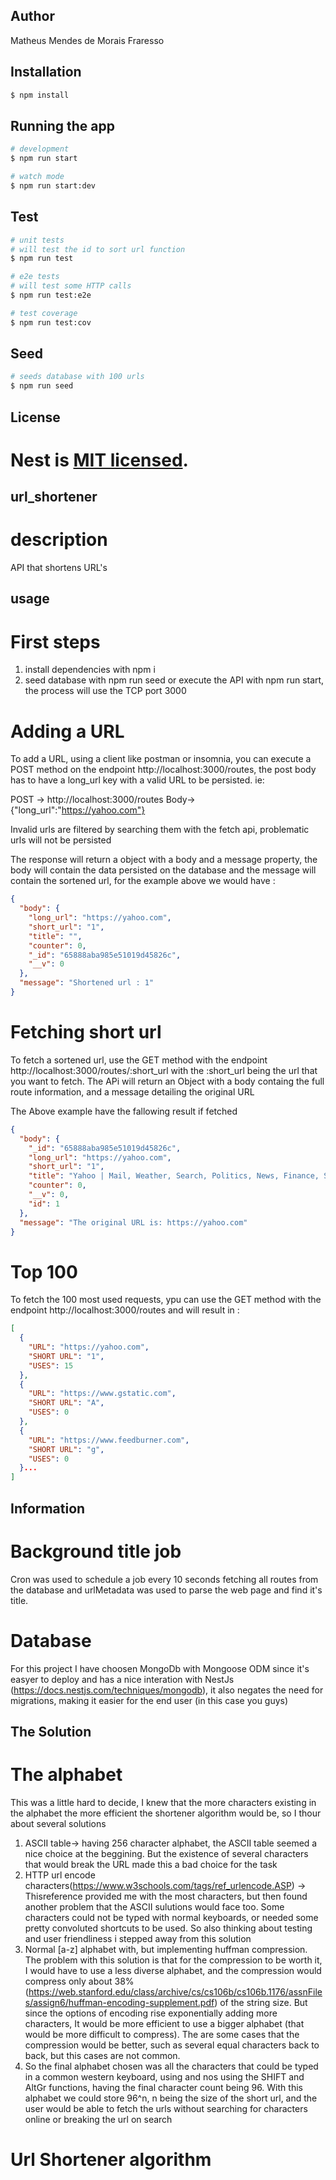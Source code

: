 ## Author

Matheus Mendes de Morais Fraresso

## Installation

```bash
$ npm install
```

## Running the app

```bash
# development
$ npm run start

# watch mode
$ npm run start:dev

```

## Test

```bash
# unit tests
# will test the id to sort url function
$ npm run test

# e2e tests
# will test some HTTP calls
$ npm run test:e2e

# test coverage
$ npm run test:cov
```

## Seed

```bash
# seeds database with 100 urls
$ npm run seed
```

## License

# Nest is [MIT licensed](LICENSE).

## url_shortener

# description

API that shortens URL's

## usage

# First steps

1. install dependencies with npm i
2. seed database with npm run seed or execute the API with npm run start, the process will use the TCP port 3000

# Adding a URL

To add a URL, using a client like postman or insomnia, you can execute a POST method on the endpoint http://localhost:3000/routes, the post body has to have a long_url key with a valid URL to be persisted. ie:

POST -> http://localhost:3000/routes
Body-> {"long_url":"https://yahoo.com"}

Invalid urls are filtered by searching them with the fetch api, problematic urls will not be persisted

The response will return a object with a body and a message property, the body will contain the data persisted on the database and the message will contain the sortened url, for the example above we would have :

```json
{
  "body": {
    "long_url": "https://yahoo.com",
    "short_url": "1",
    "title": "",
    "counter": 0,
    "_id": "65888aba985e51019d45826c",
    "__v": 0
  },
  "message": "Shortened url : 1"
}
```

# Fetching short url

To fetch a sortened url, use the GET method with the endpoint http://localhost:3000/routes/:short_url with the :short_url being the url that you want to fetch. The APi will return an Object with a body containg the full route information, and a message detailing the original URL

The Above example have the fallowing result if fetched

```json
{
  "body": {
    "_id": "65888aba985e51019d45826c",
    "long_url": "https://yahoo.com",
    "short_url": "1",
    "title": "Yahoo | Mail, Weather, Search, Politics, News, Finance, Sports & Videos",
    "counter": 0,
    "__v": 0,
    "id": 1
  },
  "message": "The original URL is: https://yahoo.com"
}
```

# Top 100

To fetch the 100 most used requests, ypu can use the GET method with the endpoint http://localhost:3000/routes and will result in :

```json
[
  {
    "URL": "https://yahoo.com",
    "SHORT URL": "1",
    "USES": 15
  },
  {
    "URL": "https://www.gstatic.com",
    "SHORT URL": "A",
    "USES": 0
  },
  {
    "URL": "https://www.feedburner.com",
    "SHORT URL": "g",
    "USES": 0
  }...
]
```

## Information

# Background title job

Cron was used to schedule a job every 10 seconds fetching all routes from the database and urlMetadata was used to parse the web page and find it's title.

# Database

For this project I have choosen MongoDb with Mongoose ODM since it's easyer to deploy and has a nice interation with NestJs (https://docs.nestjs.com/techniques/mongodb), it also negates the need for migrations, making it easier for the end user (in this case you guys)

## The Solution

# The alphabet

This was a little hard to decide, I knew that the more characters existing in the alphabet the more efficient the shortener algorithm would be, so I thour about several solutions

1. ASCII table-> having 256 character alphabet, the ASCII table seemed a nice choice at the beggining. But the existence of several characters that would break the URL made this a bad choice for the task
2. HTTP url encode characters(https://www.w3schools.com/tags/ref_urlencode.ASP) -> Thisreference provided me with the most characters, but then found another problem that the ASCII sulutions would face too. Some characters could not be typed with normal keyboards, or needed some pretty convoluted shortcuts to be used. So also thinking about testing and user friendliness i stepped away from this solution
3. Normal [a-z] alphabet with, but implementing huffman compression. The problem with this solution is that for the compression to be worth it, I would have to use a less diverse alphabet, and the compression would compress only about 38% (https://web.stanford.edu/class/archive/cs/cs106b/cs106b.1176/assnFiles/assign6/huffman-encoding-supplement.pdf) of the string size. But since the options of encoding rise exponentially adding more characters, It would be more efficient to use a bigger alphabet (that would be more difficult to compress). The are some cases that the compression would be better, such as several equal characters back to back, but this cases are not common.
4. So the final alphabet chosen was all the characters that could be typed in a common western keyboard, using and nos using the SHIFT and AltGr functions, having the final character count being 96. With this alphabet we could store 96^n, n being the size of the short url, and the user would be able to fetch the urls without searching for characters online or breaking the url on search

# Url Shortener algorithm
